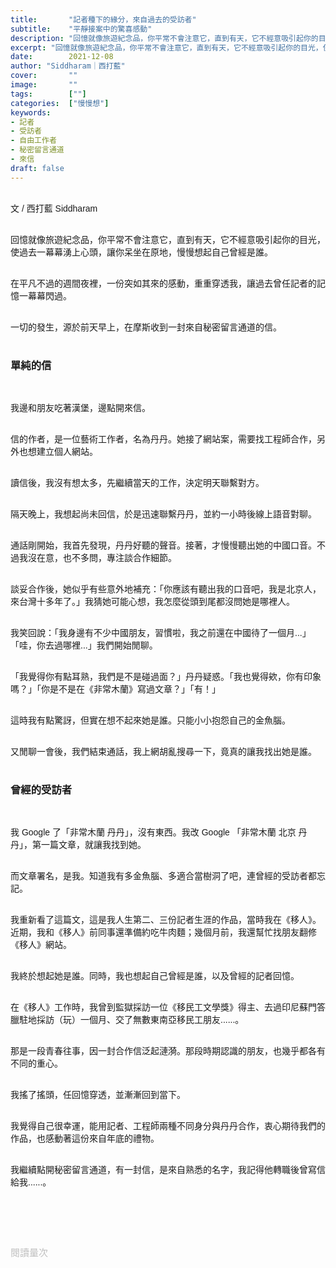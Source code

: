 ```yaml
---
title:       "記者種下的緣分，來自過去的受訪者"
subtitle:    "平靜接案中的驚喜感動"
description: "回憶就像旅遊紀念品，你平常不會注意它，直到有天，它不經意吸引起你的目光，使過去一幕幕湧上心頭，讓你呆坐在原地，慢慢想起自己曾經是誰..."
excerpt: "回憶就像旅遊紀念品，你平常不會注意它，直到有天，它不經意吸引起你的目光，使過去一幕幕湧上心頭，讓你呆坐在原地，慢慢想起自己曾經是誰..."
date:        2021-12-08
author: "Siddharam｜西打藍"
cover:       ""
image:       ""
tags:        [""]
categories:  ["慢慢想"]
keywords:
- 記者
- 受訪者
- 自由工作者
- 秘密留言通道
- 來信
draft: false
---
```


<article style="font-family: 'Noto Sans TC', '微軟正黑體', sans-serif; font-weight: 300;">

<br>文 / 西打藍 Siddharam<br><br>

回憶就像旅遊紀念品，你平常不會注意它，直到有天，它不經意吸引起你的目光，使過去一幕幕湧上心頭，讓你呆坐在原地，慢慢想起自己曾經是誰。<br><br>

在平凡不過的週間夜裡，一份突如其來的感動，重重穿透我，讓過去曾任記者的記憶一幕幕閃過。<br><br>

一切的發生，源於前天早上，在摩斯收到一封來自秘密留言通道的信。<br><br>

<h3 class="article-h1-color">單純的信</h3><br>

我邊和朋友吃著漢堡，邊點開來信。<br><br>

信的作者，是一位藝術工作者，名為丹丹。她接了網站案，需要找工程師合作，另外也想建立個人網站。<br><br>

讀信後，我沒有想太多，先繼續當天的工作，決定明天聯繫對方。<br><br>

隔天晚上，我想起尚未回信，於是迅速聯繫丹丹，並約一小時後線上語音對聊。<br><br>

通話剛開始，我首先發現，丹丹好聽的聲音。接著，才慢慢聽出她的中國口音。不過我沒在意，也不多問，專注談合作細節。<br><br>

談妥合作後，她似乎有些意外地補充：「你應該有聽出我的口音吧，我是北京人，來台灣十多年了。」我猜她可能心想，我怎麼從頭到尾都沒問她是哪裡人。<br><br>

我笑回說：「我身邊有不少中國朋友，習慣啦，我之前還在中國待了一個月...」「哇，你去過哪裡...」我們開始閒聊。<br><br>

「我覺得你有點耳熟，我們是不是碰過面？」丹丹疑惑。「我也覺得欸，你有印象嗎？」「你是不是在《非常木蘭》寫過文章？」「有！」<br><br>

這時我有點驚訝，但實在想不起來她是誰。只能小小抱怨自己的金魚腦。<br><br>

又閒聊一會後，我們結束通話，我上網胡亂搜尋一下，竟真的讓我找出她是誰。<br><br>


<h3 class="article-h1-color">曾經的受訪者</h3><br>

我 Google 了「非常木蘭 丹丹」，沒有東西。我改 Google 「非常木蘭 北京 丹丹」，第一篇文章，就讓我找到她。<br><br>

而文章署名，是我。知道我有多金魚腦、多適合當樹洞了吧，連曾經的受訪者都忘記。<br><br>

我重新看了這篇文，這是我人生第二、三份記者生涯的作品，當時我在《移人》。近期，我和《移人》前同事還準備約吃牛肉麵；幾個月前，我還幫忙找朋友翻修《移人》網站。<br><br>

我終於想起她是誰。同時，我也想起自己曾經是誰，以及曾經的記者回憶。<br><br>

在《移人》工作時，我曾到監獄採訪一位《移民工文學獎》得主、去過印尼蘇門答臘駐地採訪（玩）一個月、交了無數東南亞移民工朋友......。<br><br>

那是一段青春往事，因一封合作信泛起漣漪。那段時期認識的朋友，也幾乎都各有不同的重心。<br><br>

我搖了搖頭，任回憶穿透，並漸漸回到當下。<br><br>

我覺得自己很幸運，能用記者、工程師兩種不同身分與丹丹合作，衷心期待我們的作品，也感動著這份來自年底的禮物。<br><br>

我繼續點開秘密留言通道，有一封信，是來自熟悉的名字，我記得他轉職後曾寫信給我......。<br><br>


<br><br><br>

</article>

<div style="color: #bfbfbf; font-size: 15px;" id="busuanzi_container_page_pv">
  閱讀量<span id="busuanzi_value_page_pv"></span>次
</div>

<script src="../../js/post.js"></script>




